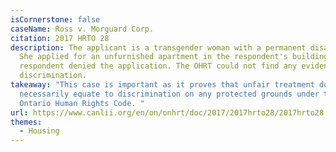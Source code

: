 ```yaml
---
isCornerstone: false
caseName: Ross v. Morguard Corp.
citation: 2017 HRTO 28
description: The applicant is a transgender woman with a permanent disability.
  She applied for an unfurnished apartment in the respondent's building, and the
  respondent denied the application. The OHRT could not find any evidence of
  discrimination.
takeaway: "This case is important as it proves that unfair treatment does not
  necessarily equate to discrimination on any protected grounds under the
  Ontario Human Rights Code. "
url: https://www.canlii.org/en/on/onhrt/doc/2017/2017hrto28/2017hrto28.html?resultIndex=2
themes:
  - Housing
---
```

